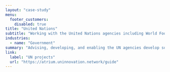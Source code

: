 ```yaml
---
layout: "case-study"
menu:
  footer_customers:
    disabled: true
title: "United Nations"
subtitle: "Working with the United Nations agencies including World Food Program and UNICEF"
industries:
  - name: "Government"
summary: "Advising, developing, and enabling the UN agencies develop solutions to improve efficiency and reduce cost."
link:
  label: "UN projects"
  url: "https://atrium.uninnovation.network/guide"
---
```

